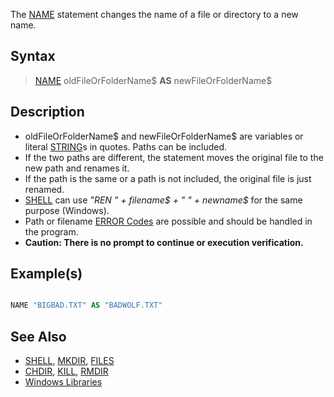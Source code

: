 The [NAME](NAME) statement changes the name of a file or directory to a new name.

## Syntax

> [NAME](NAME) oldFileOrFolderName$ **AS** newFileOrFolderName$

## Description

* oldFileOrFolderName$ and newFileOrFolderName$ are variables or literal [STRING](STRING)s in quotes. Paths can be included.
* If the two paths are different, the statement moves the original file to the new path and renames it.
* If the path is the same or a path is not included, the original file is just renamed.
* [SHELL](SHELL) can use *"REN " + filename$ + " " + newname$* for the same purpose (Windows).
* Path or filename [ERROR Codes](ERROR-Codes) are possible and should be handled in the program.
* **Caution: There is no prompt to continue or execution verification.**

## Example(s)

```vb

NAME "BIGBAD.TXT" AS "BADWOLF.TXT"

```

## See Also

* [SHELL](SHELL), [MKDIR](MKDIR), [FILES](FILES) 
* [CHDIR](CHDIR), [KILL](KILL), [RMDIR](RMDIR)
* [Windows Libraries](Windows-Libraries)
